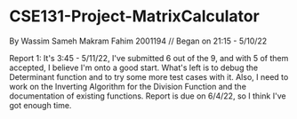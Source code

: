 # CSE131-Project-MatrixCalculator

By Wassim Sameh Makram Fahim 2001194
// Began on 21:15 - 5/10/22

Report 1:
It's 3:45 - 5/11/22, I've submitted 6 out of the 9, and with 5 of them accepted, I believe I'm onto a good start.
What's left is to debug the Determinant function and to try some more test cases with it.
Also, I need to work on the Inverting Algorithm for the Division Function and the documentation of existing functions.
Report is due on 6/4/22, so I think I've got enough time.

